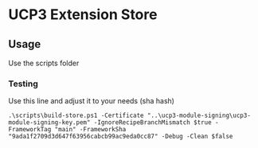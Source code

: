 # UCP3 Extension Store

## Usage
Use the scripts folder

### Testing
Use this line and adjust it to your needs (sha hash)
```
.\scripts\build-store.ps1 -Certificate "..\ucp3-module-signing\ucp3-module-signing-key.pem" -IgnoreRecipeBranchMismatch $true -FrameworkTag "main" -FrameworkSha "9ada1f2709d3d647f63956cabcb99ac9eda0cc87" -Debug -Clean $false
```